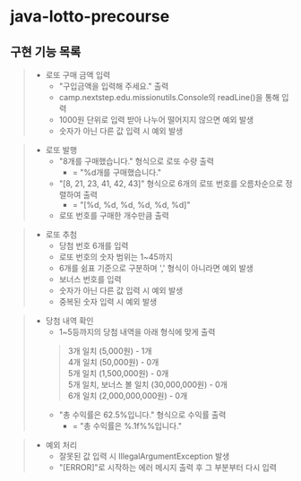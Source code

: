 # java-lotto-precourse

## 구현 기능 목록
> * 로또 구매 금액 입력
>   - "구입금액을 입력해 주세요." 출력
>   - camp.nextstep.edu.missionutils.Console의 readLine()을 통해 입력
>   - 1000원 단위로 입력 받아 나누어 떨어지지 않으면 예외 발생
>   - 숫자가 아닌 다른 값 입력 시 예외 발생

> * 로또 발행
>   - "8개를 구매했습니다." 형식으로 로또 수량 출력
>       - = "%d개를 구매했습니다." 
>   - "[8, 21, 23, 41, 42, 43]" 형식으로 6개의 로또 번호를 오름차순으로 정렬하여 출력
>       - = "[%d, %d, %d, %d, %d, %d]" 
>   - 로또 번호를 구매한 개수만큼 출력

> * 로또 추첨
>   - 당첨 번호 6개를 입력
>   - 로또 번호의 숫자 범위는 1~45까지
>   - 6개를 쉼표 기준으로 구분하며 ',' 형식이 아니라면 예외 발생
>   - 보너스 번호를 입력
>   - 숫자가 아닌 다른 값 입력 시 예외 발생
>   - 중복된 숫자 입력 시 예외 발생

> * 당첨 내역 확인
>   - 1~5등까지의 당첨 내역을 아래 형식에 맞게 출력
>   > 3개 일치 (5,000원) - 1개  
>   > 4개 일치 (50,000원) - 0개  
>   > 5개 일치 (1,500,000원) - 0개  
>   > 5개 일치, 보너스 볼 일치 (30,000,000원) - 0개  
>   > 6개 일치 (2,000,000,000원) - 0개
>   - "총 수익률은 62.5%입니다." 형식으로 수익률 출력
>       - = "총 수익률은 %.1f%%입니다."

> * 예외 처리
>   - 잘못된 값 입력 시 IllegalArgumentException 발생
>   - "[ERROR]"로 시작하는 에러 메시지 출력 후 그 부분부터 다시 입력